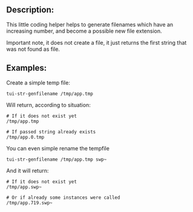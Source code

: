 Description:
------------

This little coding helper helps to generate filenames which have an increasing number, and become a possible new file extension.

Important note, it does not create a file, it just returns the first string that was not found as file.

Examples:
---------
Create a simple temp file:

	tui-str-genfilename /tmp/app.tmp

Will return, according to situation:

	# If it does not exist yet
	/tmp/app.tmp
	
	# If passed string already exists
	/tmp/app.0.tmp
	
You can even simple rename the tempfile

	tui-str-genfilename /tmp/app.tmp swp~
	
And it will return:

	# If it does not exist yet
	/tmp/app.swp~
	
	# Or if already some instances were called
	/tmp/app.719.swp~
